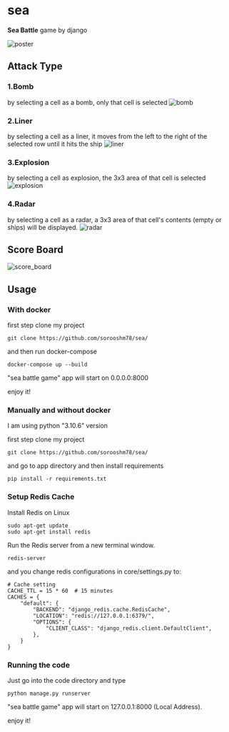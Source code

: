 # sea
**Sea Battle** game by django

![poster](https://drive.google.com/uc?export=view&id=1mYVRIFnfkxq_JAYrexWr2bR9Cz6m8hFU)

## Attack Type

### 1.Bomb 
by selecting a cell as a bomb, only that cell is selected
![bomb](https://drive.google.com/uc?export=view&id=18Q0n9eBxcpj-evRqkcPscIEwc9nCaQWd) 

### 2.Liner
by selecting a cell as a liner, it moves from the left to the right of the selected row until it hits the ship
![liner](https://drive.google.com/uc?export=view&id=1CRw08ymSxv3FQNhoksanvXbb9cywMs1d)

### 3.Explosion
by selecting a cell  as explosion, the 3x3 area of that cell is selected
![explosion](https://drive.google.com/uc?export=view&id=1Lv4Rv9ydUIUW87XYICzvSdiyv_aLXT0y)

### 4.Radar
by selecting a cell as a radar, a 3x3 area of that cell's contents (empty or ships) will be displayed.
![radar](https://drive.google.com/uc?export=view&id=1W80QWSzNipvIGb_7hOmNnsFNO2-tH-zt)

## Score Board
![score_board](https://drive.google.com/uc?export=view&id=19nwceFB9uGtASCkhQrdPWHRpGypwz8WJ)

## Usage

### With docker
first step clone my project
```
git clone https://github.com/sorooshm78/sea/
```
and then run docker-compose
```
docker-compose up --build
```
"sea battle game" app will start on 0.0.0.0:8000

enjoy it!

### Manually and without docker
I am using python "3.10.6" version 

first step clone my project
```
git clone https://github.com/sorooshm78/sea/
```

and go to app directory and then install requirements  
```
pip install -r requirements.txt
```

### Setup Redis Cache 
Install Redis on Linux 
```
sudo apt-get update
sudo apt-get install redis
```
Run the Redis server from a new terminal window.
```
redis-server
```
and you change redis configurations in core/settings.py to:
```
# Cache setting
CACHE_TTL = 15 * 60  # 15 minutes
CACHES = {
    "default": {
        "BACKEND": "django_redis.cache.RedisCache",
        "LOCATION": "redis://127.0.0.1:6379/",
        "OPTIONS": {
            "CLIENT_CLASS": "django_redis.client.DefaultClient",
        },
    }
}
```

### Running the code 
Just go into the code directory and type 
```
python manage.py runserver
```
"sea battle game" app will start on 127.0.0.1:8000 (Local Address).
 
enjoy it!